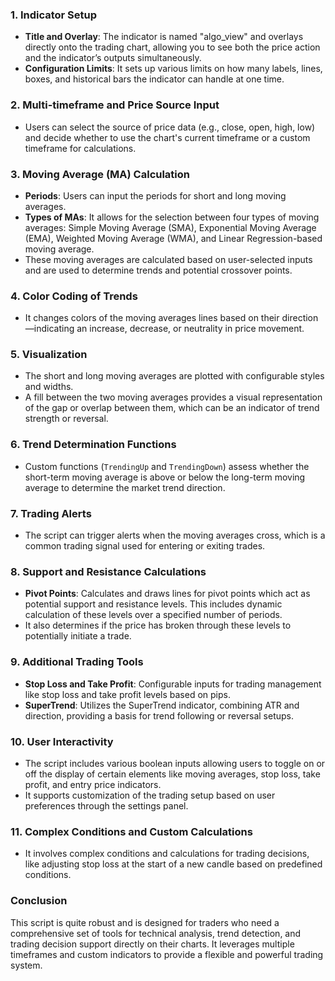 
### 1. **Indicator Setup**
   - **Title and Overlay**: The indicator is named "algo_view" and overlays directly onto the trading chart, allowing you to see both the price action and the indicator’s outputs simultaneously.
   - **Configuration Limits**: It sets up various limits on how many labels, lines, boxes, and historical bars the indicator can handle at one time.

### 2. **Multi-timeframe and Price Source Input**
   - Users can select the source of price data (e.g., close, open, high, low) and decide whether to use the chart's current timeframe or a custom timeframe for calculations.

### 3. **Moving Average (MA) Calculation**
   - **Periods**: Users can input the periods for short and long moving averages.
   - **Types of MAs**: It allows for the selection between four types of moving averages: Simple Moving Average (SMA), Exponential Moving Average (EMA), Weighted Moving Average (WMA), and Linear Regression-based moving average.
   - These moving averages are calculated based on user-selected inputs and are used to determine trends and potential crossover points.

### 4. **Color Coding of Trends**
   - It changes colors of the moving averages lines based on their direction—indicating an increase, decrease, or neutrality in price movement.

### 5. **Visualization**
   - The short and long moving averages are plotted with configurable styles and widths.
   - A fill between the two moving averages provides a visual representation of the gap or overlap between them, which can be an indicator of trend strength or reversal.

### 6. **Trend Determination Functions**
   - Custom functions (`TrendingUp` and `TrendingDown`) assess whether the short-term moving average is above or below the long-term moving average to determine the market trend direction.

### 7. **Trading Alerts**
   - The script can trigger alerts when the moving averages cross, which is a common trading signal used for entering or exiting trades.

### 8. **Support and Resistance Calculations**
   - **Pivot Points**: Calculates and draws lines for pivot points which act as potential support and resistance levels. This includes dynamic calculation of these levels over a specified number of periods.
   - It also determines if the price has broken through these levels to potentially initiate a trade.

### 9. **Additional Trading Tools**
   - **Stop Loss and Take Profit**: Configurable inputs for trading management like stop loss and take profit levels based on pips.
   - **SuperTrend**: Utilizes the SuperTrend indicator, combining ATR and direction, providing a basis for trend following or reversal setups.

### 10. **User Interactivity**
   - The script includes various boolean inputs allowing users to toggle on or off the display of certain elements like moving averages, stop loss, take profit, and entry price indicators.
   - It supports customization of the trading setup based on user preferences through the settings panel.

### 11. **Complex Conditions and Custom Calculations**
   - It involves complex conditions and calculations for trading decisions, like adjusting stop loss at the start of a new candle based on predefined conditions.

### Conclusion
This script is quite robust and is designed for traders who need a comprehensive set of tools for technical analysis, trend detection, and trading decision support directly on their charts. It leverages multiple timeframes and custom indicators to provide a flexible and powerful trading system.
